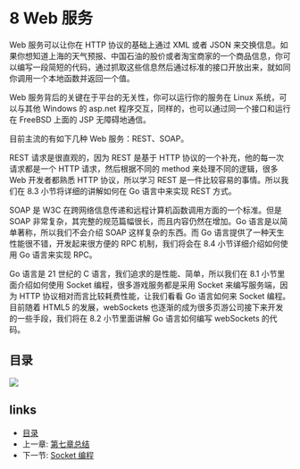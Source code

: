# 8 Web 服务

Web 服务可以让你在 HTTP 协议的基础上通过 XML 或者 JSON 来交换信息。如果你想知道上海的天气预报、中国石油的股价或者淘宝商家的一个商品信息，你可以编写一段简短的代码，通过抓取这些信息然后通过标准的接口开放出来，就如同你调用一个本地函数并返回一个值。

Web 服务背后的关键在于平台的无关性，你可以运行你的服务在 Linux 系统，可以与其他 Windows 的 asp.net 程序交互，同样的，也可以通过同一个接口和运行在 FreeBSD 上面的 JSP 无障碍地通信。

目前主流的有如下几种 Web 服务：REST、SOAP。

REST 请求是很直观的，因为 REST 是基于 HTTP 协议的一个补充，他的每一次请求都是一个 HTTP 请求，然后根据不同的 method 来处理不同的逻辑，很多 Web 开发者都熟悉 HTTP 协议，所以学习 REST 是一件比较容易的事情。所以我们在 8.3 小节将详细的讲解如何在 Go 语言中来实现 REST 方式。

SOAP 是 W3C 在跨网络信息传递和远程计算机函数调用方面的一个标准。但是 SOAP 非常复杂，其完整的规范篇幅很长，而且内容仍然在增加。Go 语言是以简单著称，所以我们不会介绍 SOAP 这样复杂的东西。而 Go 语言提供了一种天生性能很不错，开发起来很方便的 RPC 机制，我们将会在 8.4 小节详细介绍如何使用 Go 语言来实现 RPC。

Go 语言是 21 世纪的 C 语言，我们追求的是性能、简单，所以我们在 8.1 小节里面介绍如何使用 Socket 编程，很多游戏服务都是采用 Socket 来编写服务端，因为 HTTP 协议相对而言比较耗费性能，让我们看看 Go 语言如何来 Socket 编程。目前随着 HTML5 的发展，webSockets 也逐渐的成为很多页游公司接下来开发的一些手段，我们将在 8.2 小节里面讲解 Go 语言如何编写 webSockets 的代码。

## 目录

![](https://ngte-superbed.oss-cn-beijing.aliyuncs.com/uPic/images/navi8.png?raw=true)

## links

- [目录](preface.md)
- 上一章: [第七章总结](07.7.md)
- 下一节: [Socket 编程](08.1.md)

